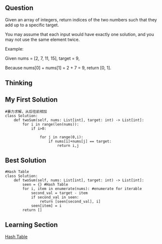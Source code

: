 ## Question
Given an array of integers, return indices of the two numbers such that they add up to a specific target.

You may assume that each input would have exactly one solution, and you may not use the same element twice.

Example:

Given nums = [2, 7, 11, 15], target = 9,

Because nums[0] + nums[1] = 2 + 7 = 9,
return [0, 1].

## Thinking


## My First Solution
```
#暴力求解，从后往前相加
class Solution:
    def twoSum(self, nums: List[int], target: int) -> List[int]:
        for i in range(len(nums)):
            if i>0:
                
                for j in range(0,i):
                    if nums[i]+nums[j] == target:
                        return i,j
```

## Best Solution

```
#Hash Table
class Solution:
    def twoSum(self, nums: List[int], target: int) -> List[int]:
        seen = {} #Hash Table
        for i, item in enumerate(nums): #enumerate for iterable
            second_val = target - item
            if second_val in seen:
                return [seen[second_val], i]
            seen[item] = i
        return []
 ```
 

## Learning Section
[Hash Table](https://blog.csdn.net/v_JULY_v/article/details/6256463)
